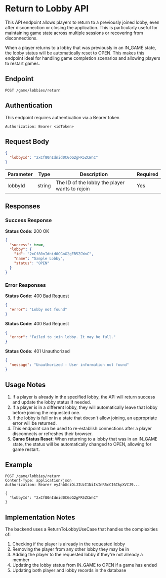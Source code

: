 # Return to Lobby API

This API endpoint allows players to return to a previously joined lobby, even after disconnection or closing the application. This is particularly useful for maintaining game state across multiple sessions or recovering from disconnections.

When a player returns to a lobby that was previously in an IN_GAME state, the lobby status will be automatically reset to OPEN. This makes this endpoint ideal for handling game completion scenarios and allowing players to restart games.

## Endpoint

```
POST /game/lobbies/return
```

## Authentication

This endpoint requires authentication via a Bearer token.

```
Authorization: Bearer <idToken>
```

## Request Body

```json
{
  "lobbyId": "2xCf80nIdnid0CGoG2gFR5ZCWnC"
}
```

| Parameter | Type   | Description                                   | Required |
|-----------|--------|-----------------------------------------------|----------|
| lobbyId   | string | The ID of the lobby the player wants to rejoin | Yes      |

## Responses

### Success Response

**Status Code:** 200 OK

```json
{
  "success": true,
  "lobby": {
    "id": "2xCf80nIdnid0CGoG2gFR5ZCWnC",
    "name": "Sample Lobby",
    "status": "OPEN"
  }
}
```

### Error Responses

**Status Code:** 400 Bad Request

```json
{
  "error": "Lobby not found"
}
```

**Status Code:** 400 Bad Request

```json
{
  "error": "Failed to join lobby. It may be full."
}
```

**Status Code:** 401 Unauthorized

```json
{
  "message": "Unauthorized - User information not found"
}
```

## Usage Notes

1. If a player is already in the specified lobby, the API will return success and update the lobby status if needed.
2. If a player is in a different lobby, they will automatically leave that lobby before joining the requested one.
3. If the lobby is full or in a state that doesn't allow joining, an appropriate error will be returned.
4. This endpoint can be used to re-establish connections after a player disconnects or refreshes their browser.
5. **Game Status Reset**: When returning to a lobby that was in an IN_GAME state, the status will be automatically changed to OPEN, allowing for game restart.

## Example

```http
POST /game/lobbies/return
Content-Type: application/json
Authorization: Bearer eyJhbGciOiJIUzI1NiIsInR5cCI6IkpXVCJ9...

{
  "lobbyId": "2xCf80nIdnid0CGoG2gFR5ZCWnC"
}
```

## Implementation Notes

The backend uses a ReturnToLobbyUseCase that handles the complexities of:
1. Checking if the player is already in the requested lobby
2. Removing the player from any other lobby they may be in
3. Adding the player to the requested lobby if they're not already a member
4. Updating the lobby status from IN_GAME to OPEN if a game has ended
5. Updating both player and lobby records in the database
